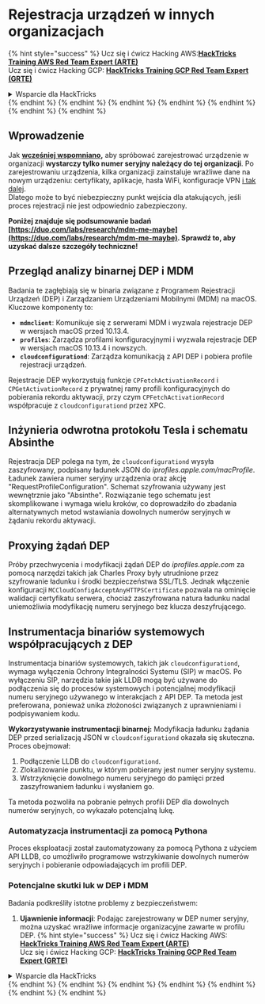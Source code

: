 # Rejestracja urządzeń w innych organizacjach

{% hint style="success" %}
Ucz się i ćwicz Hacking AWS:<img src="/.gitbook/assets/arte.png" alt="" data-size="line">[**HackTricks Training AWS Red Team Expert (ARTE)**](https://training.hacktricks.xyz/courses/arte)<img src="/.gitbook/assets/arte.png" alt="" data-size="line">\
Ucz się i ćwicz Hacking GCP: <img src="/.gitbook/assets/grte.png" alt="" data-size="line">[**HackTricks Training GCP Red Team Expert (GRTE)**<img src="/.gitbook/assets/grte.png" alt="" data-size="line">](https://training.hacktricks.xyz/courses/grte)

<details>

<summary>Wsparcie dla HackTricks</summary>

* Sprawdź [**plany subskrypcyjne**](https://github.com/sponsors/carlospolop)!
* **Dołącz do** 💬 [**grupy Discord**](https://discord.gg/hRep4RUj7f) lub [**grupy telegramowej**](https://t.me/peass) lub **śledź** nas na **Twitterze** 🐦 [**@hacktricks\_live**](https://twitter.com/hacktricks\_live)**.**
* **Podziel się sztuczkami hackingowymi, przesyłając PR-y do** [**HackTricks**](https://github.com/carlospolop/hacktricks) i [**HackTricks Cloud**](https://github.com/carlospolop/hacktricks-cloud) repozytoriów na GitHubie.

</details>
{% endhint %}
{% endhint %}
{% endhint %}
{% endhint %}
{% endhint %}
{% endhint %}
{% endhint %}

## Wprowadzenie

Jak [**wcześniej wspomniano**](./#what-is-mdm-mobile-device-management)**,** aby spróbować zarejestrować urządzenie w organizacji **wystarczy tylko numer seryjny należący do tej organizacji**. Po zarejestrowaniu urządzenia, kilka organizacji zainstaluje wrażliwe dane na nowym urządzeniu: certyfikaty, aplikacje, hasła WiFi, konfiguracje VPN [i tak dalej](https://developer.apple.com/enterprise/documentation/Configuration-Profile-Reference.pdf).\
Dlatego może to być niebezpieczny punkt wejścia dla atakujących, jeśli proces rejestracji nie jest odpowiednio zabezpieczony.

**Poniżej znajduje się podsumowanie badań [https://duo.com/labs/research/mdm-me-maybe](https://duo.com/labs/research/mdm-me-maybe). Sprawdź to, aby uzyskać dalsze szczegóły techniczne!**

## Przegląd analizy binarnej DEP i MDM

Badania te zagłębiają się w binaria związane z Programem Rejestracji Urządzeń (DEP) i Zarządzaniem Urządzeniami Mobilnymi (MDM) na macOS. Kluczowe komponenty to:

- **`mdmclient`**: Komunikuje się z serwerami MDM i wyzwala rejestracje DEP w wersjach macOS przed 10.13.4.
- **`profiles`**: Zarządza profilami konfiguracyjnymi i wyzwala rejestracje DEP w wersjach macOS 10.13.4 i nowszych.
- **`cloudconfigurationd`**: Zarządza komunikacją z API DEP i pobiera profile rejestracji urządzeń.

Rejestracje DEP wykorzystują funkcje `CPFetchActivationRecord` i `CPGetActivationRecord` z prywatnej ramy profili konfiguracyjnych do pobierania rekordu aktywacji, przy czym `CPFetchActivationRecord` współpracuje z `cloudconfigurationd` przez XPC.

## Inżynieria odwrotna protokołu Tesla i schematu Absinthe

Rejestracja DEP polega na tym, że `cloudconfigurationd` wysyła zaszyfrowany, podpisany ładunek JSON do _iprofiles.apple.com/macProfile_. Ładunek zawiera numer seryjny urządzenia oraz akcję "RequestProfileConfiguration". Schemat szyfrowania używany jest wewnętrznie jako "Absinthe". Rozwiązanie tego schematu jest skomplikowane i wymaga wielu kroków, co doprowadziło do zbadania alternatywnych metod wstawiania dowolnych numerów seryjnych w żądaniu rekordu aktywacji.

## Proxying żądań DEP

Próby przechwycenia i modyfikacji żądań DEP do _iprofiles.apple.com_ za pomocą narzędzi takich jak Charles Proxy były utrudnione przez szyfrowanie ładunku i środki bezpieczeństwa SSL/TLS. Jednak włączenie konfiguracji `MCCloudConfigAcceptAnyHTTPSCertificate` pozwala na ominięcie walidacji certyfikatu serwera, chociaż zaszyfrowana natura ładunku nadal uniemożliwia modyfikację numeru seryjnego bez klucza deszyfrującego.

## Instrumentacja binariów systemowych współpracujących z DEP

Instrumentacja binariów systemowych, takich jak `cloudconfigurationd`, wymaga wyłączenia Ochrony Integralności Systemu (SIP) w macOS. Po wyłączeniu SIP, narzędzia takie jak LLDB mogą być używane do podłączenia się do procesów systemowych i potencjalnej modyfikacji numeru seryjnego używanego w interakcjach z API DEP. Ta metoda jest preferowana, ponieważ unika złożoności związanych z uprawnieniami i podpisywaniem kodu.

**Wykorzystywanie instrumentacji binarnej:**
Modyfikacja ładunku żądania DEP przed serializacją JSON w `cloudconfigurationd` okazała się skuteczna. Proces obejmował:

1. Podłączenie LLDB do `cloudconfigurationd`.
2. Zlokalizowanie punktu, w którym pobierany jest numer seryjny systemu.
3. Wstrzyknięcie dowolnego numeru seryjnego do pamięci przed zaszyfrowaniem ładunku i wysłaniem go.

Ta metoda pozwoliła na pobranie pełnych profili DEP dla dowolnych numerów seryjnych, co wykazało potencjalną lukę.

### Automatyzacja instrumentacji za pomocą Pythona

Proces eksploatacji został zautomatyzowany za pomocą Pythona z użyciem API LLDB, co umożliwiło programowe wstrzykiwanie dowolnych numerów seryjnych i pobieranie odpowiadających im profili DEP.

### Potencjalne skutki luk w DEP i MDM

Badania podkreśliły istotne problemy z bezpieczeństwem:

1. **Ujawnienie informacji**: Podając zarejestrowany w DEP numer seryjny, można uzyskać wrażliwe informacje organizacyjne zawarte w profilu DEP.
{% hint style="success" %}
Ucz się i ćwicz Hacking AWS:<img src="/.gitbook/assets/arte.png" alt="" data-size="line">[**HackTricks Training AWS Red Team Expert (ARTE)**](https://training.hacktricks.xyz/courses/arte)<img src="/.gitbook/assets/arte.png" alt="" data-size="line">\
Ucz się i ćwicz Hacking GCP: <img src="/.gitbook/assets/grte.png" alt="" data-size="line">[**HackTricks Training GCP Red Team Expert (GRTE)**<img src="/.gitbook/assets/grte.png" alt="" data-size="line">](https://training.hacktricks.xyz/courses/grte)

<details>

<summary>Wsparcie dla HackTricks</summary>

* Sprawdź [**plany subskrypcyjne**](https://github.com/sponsors/carlospolop)!
* **Dołącz do** 💬 [**grupy Discord**](https://discord.gg/hRep4RUj7f) lub [**grupy telegramowej**](https://t.me/peass) lub **śledź** nas na **Twitterze** 🐦 [**@hacktricks\_live**](https://twitter.com/hacktricks\_live)**.**
* **Podziel się sztuczkami hackingowymi, przesyłając PR-y do** [**HackTricks**](https://github.com/carlospolop/hacktricks) i [**HackTricks Cloud**](https://github.com/carlospolop/hacktricks-cloud) repozytoriów na GitHubie.

</details>
{% endhint %}
</details>
{% endhint %}
</details>
{% endhint %}
</details>
{% endhint %}
</details>
{% endhint %}
</details>
{% endhint %}
</details>
{% endhint %}

